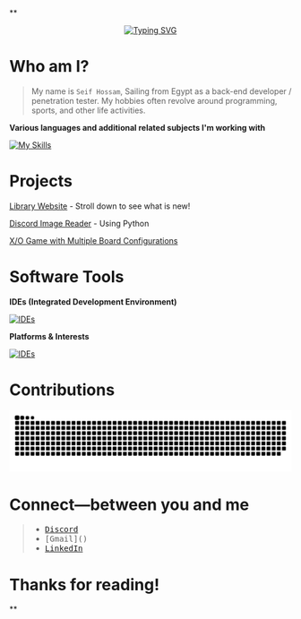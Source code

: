 **<p align="center">
  <a href="https://git.io/typing-svg"><img src="https://readme-typing-svg.demolab.com?font=Fira+Code&size=22&pause=1000&center=true&vCenter=true&width=435&lines=I'm+Seif;Junior+Penetration+Tester;Backend+Developer" alt="Typing SVG" /></a>
</p>

# Who am I?
> My name is `Seif Hossam`, Sailing from Egypt as a back-end developer / penetration tester. My hobbies often revolve around programming, sports, and other life activities.

**Various languages and additional related subjects I'm working with**

[![My Skills](https://skillicons.dev/icons?i=js,css,html,java,py,react,git,nodejs,cpp,django,md&perline=10)](https://skillicons.dev)

# **Projects**

[Library Website](https://github.com/seif8886/Library-Website) - Stroll down to see what is new!

[Discord Image Reader](https://github.com/seif8886/Discord---Image-Reader) - Using Python

[X/O Game with Multiple Board Configurations](https://github.com/seif8886/X-O-Game-with-Multiple-Board-Configurations)

# Software Tools

**IDEs (Integrated Development Environment)**

[![IDEs](https://skillicons.dev/icons?i=vscode,visualstudio,clion,pycharm,notion)](https://skillicons.dev)

**Platforms & Interests**

[![IDEs](https://skillicons.dev/icons?i=discord,gmail,github,ps,linkedin)](https://skillicons.dev)

# Contributions
<div align="center">
  <img alt="snake eating my contributions" src="https://raw.githubusercontent.com/FoUnDeRR/FoUnDeRR/output/github-contribution-grid-snake.svg" />
</div>

# Connect—between you and me
> - <kbd>[Discord](theoriginalseif)</kbd>
> - <kbd>[Gmail](<a href="mailto:seif.hossameldein@gmail.com"></a>)</kbd>
> - <kbd>[LinkedIn](https://www.linkedin.com/in/seif-hossam-387897249/)</kbd>

# Thanks for reading!
**
